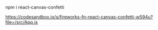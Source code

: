 npm i react-canvas-confetti

https://codesandbox.io/s/fireworks-fn-react-canvas-confetti-w594u?file=/src/App.js